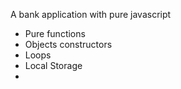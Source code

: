 A bank application with pure javascript

* Pure functions
* Objects constructors
* Loops
* Local Storage
* 
